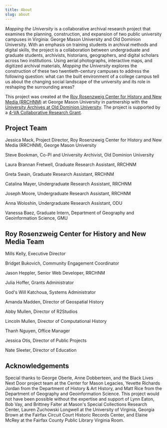 ```yaml
---
title: About
slug: about
---
```


*Mapping the University* is a collaborative archival research project that examines the planning, construction, and expansion of two public university campuses in Virginia: George Mason University and Old Dominion University. With an emphasis on training students in archival methods and digital skills, the project is a collaboration between undergraduate and graduate students, archivists, historians, geographers, and digital scholars across two institutions. Using aerial photographs, interactive maps, and digitized archival materials, *Mapping the University* explores the construction of these two twentieth-century campuses to address the following question: what can the built environment of a college campus tell us about the changing social landscape of the university and its role in reshaping the surrounding areas?

This project was created at the [Roy Rosenzweig Center for History and New Media (RRCHNM)](https://rrchnm.org/) at George Mason University in partnership with the [University Archives at Old Dominion University](https://www.odu.edu/library/special-collections). The project is supported by a [4-VA Collaborative Research Grant](https://4va.gmu.edu/grants/).


## Project Team

Jessica Mack, Project Director, Roy Rosenzweig Center for History and New Media (RRCHNM), George Mason University

Steve Bookman, Co-PI and University Archivist, Old Dominion University

Laura Brannan Fretwell, Graduate Research Assistant, RRCHNM

Greta Swain, Graduate Research Assistant, RRCHNM

Catalina Mayer, Undergraduate Research Assistant, RRCHNM

Joseph Moore, Undergraduate Research Assistant, RRCHNM

Anna Woloshin, Undergraduate Research Assistant, ODU

Vanessa Baez, Graduate Intern, Department of Geography and Geoinformation Science, GMU

## Roy Rosenzweig Center for History and New Media Team

Mills Kelly, Executive Director

Bridget Bukovich, Community Engagement Coordinator

Jason Heppler, Senior Web Developer, RRCHNM

Julia Hoffer, Grants Administrator

God's Will Katchoua, Systems Administrator

Amanda Madden, Director of Geospatial History

Abby Mullen, Director of R2Studios

Lincoln Mullen, Director of Computational History

Thanh Nguyen, Office Manager

Jessica Otis, Director of Public Projects

Nate Sleeter, Director of Education

## Acknowledgements

Special thanks to George Oberle, Anne Dobberteen, and the Black Lives Next Door project team at the Center for Mason Legacies, Yevette Richards Jordan from the Department of History & Art History, and Matt Rice from the Department of Geography and Geoinformation Science. This project would not have been possible without the expertise and support of Lynn Eaton, Bob Vay, and Brittney Falter at Mason's Special Collections Research Center, Lauren Zuchowski Longwell at the University of Virginia, Georgia Brown at the Fairfax Circuit Court Historic Records Center, and Elaine McRey at the Fairfax County Public Library Virginia Room.
